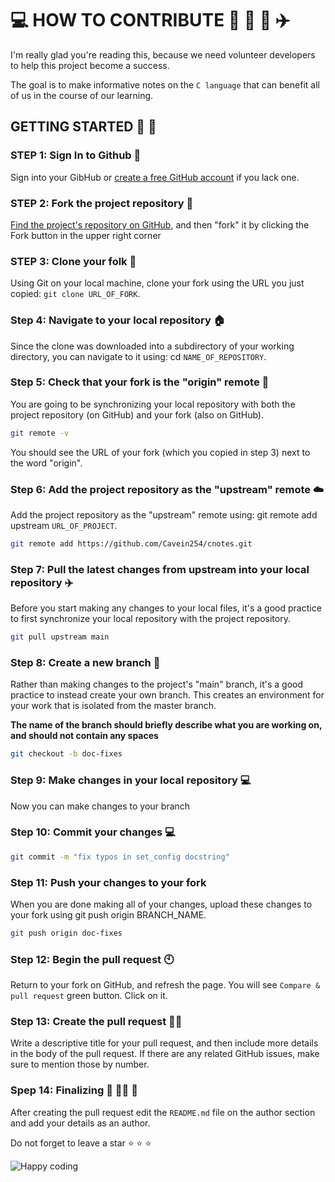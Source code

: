 # :computer: HOW TO CONTRIBUTE :rocket: :vulcan_salute: :muscle: :airplane:

I'm really glad you're reading this, because we need volunteer developers to help this project become a success.

The goal is to make informative notes on the `C language` that can benefit all of us in the course of our learning.

## GETTING STARTED :walking: :footprints:

### STEP 1: Sign In to Github :eyes:

Sign into your GibHub or [create a free GitHub account](https://www.github.com/) if you lack one.

### STEP 2: Fork the project repository :fork_and_knife:

[Find the project's repository on GitHub](https://github.com/Cavein254/cnotes), and then "fork" it by clicking the Fork button in the upper right corner

### STEP 3: Clone your folk :fork_and_knife:

Using Git on your local machine, clone your fork using the URL you just copied: `git clone URL_OF_FORK`.

### Step 4: Navigate to your local repository :house:

Since the clone was downloaded into a subdirectory of your working directory, you can navigate to it using: cd `NAME_OF_REPOSITORY`.

### Step 5: Check that your fork is the "origin" remote :fork_and_knife:

You are going to be synchronizing your local repository with both the project repository (on GitHub) and your fork (also on GitHub).

```bash
git remote -v
```
You should see the URL of your fork (which you copied in step 3) next to the word "origin".


### Step 6: Add the project repository as the "upstream" remote :cloud:

Add the project repository as the "upstream" remote using: git remote add upstream `URL_OF_PROJECT`.

```bash
git remote add https://github.com/Cavein254/cnotes.git

```

### Step 7: Pull the latest changes from upstream into your local repository :airplane:

Before you start making any changes to your local files, it's a good practice to first synchronize your local repository with the project repository. 

```bash
git pull upstream main 
```

### Step 8: Create a new branch :star2:

Rather than making changes to the project's "main" branch, it's a good practice to instead create your own branch. This creates an environment for your work that is isolated from the master branch.

**The name of the branch should briefly describe what you are working on, and should not contain any spaces**

```bash
git checkout -b doc-fixes
```

### Step 9: Make changes in your local repository :computer:

Now you can make changes to your branch

### Step 10: Commit your changes :computer:

```bash
git commit -m "fix typos in set_config docstring"
```

### Step 11: Push your changes to your fork

When you are done making all of your changes, upload these changes to your fork using git push origin BRANCH_NAME.

```bash
git push origin doc-fixes
```

### Step 12: Begin the pull request :clock10:

Return to your fork on GitHub, and refresh the page. You will see `Compare & pull request` green button. Click on it.

### Step 13: Create the pull request :man_firefighter:

Write a descriptive title for your pull request, and then include more details in the body of the pull request. If there are any related GitHub issues, make sure to mention those by number.

### Spep 14: Finalizing :heart_decoration: :firefighter: :rocket:

After creating the pull request edit the `README.md` file on the author section and add your details as an author.

Do not forget to leave a star :star: :star: :star:

![Happy coding](https://i0.wp.com/media2.giphy.com/media/QHE5gWI0QjqF2/giphy.gif)